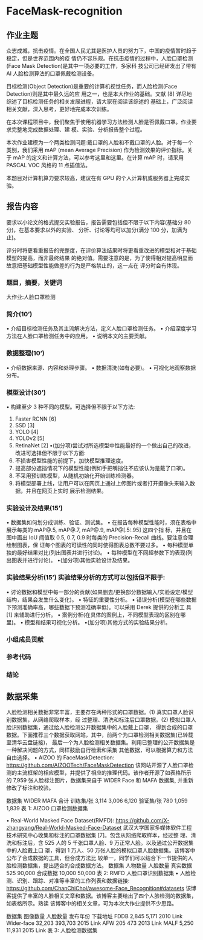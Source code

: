 # FaceMask-recognition
## 作业主题
众志成城，抗击疫情。在全国人民尤其是医护人员的努力下，中国的疫情暂时趋于稳定，但是世界范围内的疫 情仍不容乐观。在抗击疫情的过程中，人脸口罩检测(Face Mask Detection)是其中一项必要的工作，多家科 技公司已经研发出了带有 AI 人脸检测算法的口罩佩戴检测设备。

目标检测(Object Detection)是重要的计算机视觉任务，而人脸检测(Face Detection)则是其中最久远的应 用之一，也是本大作业的基础。文献 [8] 详尽地综述了目标检测任务的相关发展进程，请大家在阅读该综述的 基础上，广泛阅读相关文献，深入思考，更好地完成本次训练。

在本次课程项目中，我们聚焦于使用机器学习方法检测人脸是否佩戴口罩。作业要求完整地完成数据处理、建 模、实验、分析报告整个过程。

本次作业建模为一个两类检测问题:戴口罩的人脸和不戴口罩的人脸。对于每一个类别，我们采用 mAP (mean Average Precision) 作为检测效果的评价指标。关于 mAP 的定义和计算方法，可以参考这里和这里。在计算 mAP 时，请采用PASCAL VOC 风格的 11 点插值法。

本题目对计算机算力要求较高，建议在有 GPU 的个人计算机或服务器上完成实验。

## 报告内容
要求以小论文的格式提交实验报告，报告需要包括但不限于以下内容(基础分 80 分)，在基本要求以外的实验、
分析、讨论等均可以加分(满分 100 分，加满为止)。

评分时将更看重报告的完整度，在评价算法结果时将更看重改进的模型相对于基础模型的提高，而非最终结果 的绝对值。需要注意的是，为了使得相对提高明显而故意把基础模型性能做差的行为是严格禁止的，这一点在 评分时会有体现。

### 题目，摘要，关键词
大作业:人脸口罩检测 

### 简介(10’)
• 介绍目标检测任务及其主流解决方法，定义人脸口罩检测任务。
• 介绍深度学习方法在人脸口罩检测任务中的应用。
• 说明本文的主要贡献。

### 数据整理(10’)
• 介绍数据来源、内容和处理步骤。 
• 数据清洗(如有必要)。
• 可视化地观察数据分布。

### 模型设计(30’)
• 构建至少 3 种不同的模型。可选择但不限于以下方法:
1. Faster RCNN [6] 
2. SSD [3]
3. YOLO [4]
4. YOLOv2 [5]
5. RetinaNet [2] 
•(加分项)尝试对所选模型中性能最好的一个做出自己的改进，改进可选择但不限于以下方面:
1. 不损害模型性能的前提下，加快模型推理速度。
2. 提高部分遮挡情况下的模型性能(例如手把嘴挡住不应该认为是戴了口罩)。
3. 不采用预训练模型，从随机初始化开始训练检测器。
4. 将模型部署上线，让用户可以在网页上通过上传图片或者打开摄像头来输入数据，并且在网页上实时 展示检测结果。

### 实验设计及结果(15’)
• 数据集如何划分成训练、验证、测试集。
• 在报告每种模型性能时，须在表格中展示每类的 mAP@.5, mAP@.7, mAP@.9, mAP@[.5:.95] 这四个指 标，并且在图中画出 IoU 阈值取 0.5, 0.7, 0.9 时每类的 Precision-Recall 曲线。要注意合理绘制图表，保 证每个图表的可读性的同时使得图表总数不要过多。
• 每种模型单独的最好结果对比(列出图表并进行讨论)。 • 每种模型在不同超参数下的表现(列出图表并进行讨论)。
•(加分项)其他实验设计及结果。

### 实验结果分析(15’) 实验结果分析的方式可以包括但不限于:
• 讨论数据和模型中每一部分的贡献(如果删去/更换部分数据输入/实验设定/模型结构，结果会发生什么变化)。
• 特征的重要性分析。
• 错误分析(模型在哪些数据下预测准确率高，哪些数据下预测准确率低)。可以采用 Derek 提供的分析工
具 [1] 来辅助进行分析。
• 案例分析(在具体的案例上，不同模型表现的区别在哪里)。
• 模型和结果可视化分析。 
•(加分项)其他方式的实验结果分析。

### 小组成员贡献 

### 参考代码

### 结论


## 数据采集
人脸检测相关数据非常丰富，主要存在两种形式的口罩数据。(1) 真实口罩人脸识别数据集，从网络爬取样本，经 过整理、清洗和标注后口罩数据。(2) 模拟口罩人脸识别数据集，通过给人脸检测公开数据集中的人脸戴上口罩， 得到合成的口罩数据。下面推荐三个数据获取网站，其中，前两个为口罩检测相关数据集(已转载至清华云盘链接)， 最后一个为人脸检测相关数据集。利用已整理的公开数据集是一种解决问题的方式，同样鼓励自行检索和采集 其他数据，可以根据算力和方法自由选择。
• AIZOO 的 FaceMaskDetection: https://github.com/AIZOOTech/FaceMaskDetection
该网站开源了人脸口罩检测的主流框架的相应模型，并提供了相应的推理代码。该作者开源了如表格所示 的 7,959 张人脸标注图片，数据集来自于 WIDER Face 和 MAFA 数据集, 并重新修改了标注和校验。
 
 
 数据集 WIDER MAFA 合计 
 训练集/张 3,114 3,006 6,120 
 验证集/张 780 1,059 1,839
表 1: AIZOO 口罩检测数据集 

• Real-World Masked Face Dataset(RMFD):
https://github.com/X-zhangyang/Real-World-Masked-Face-Dataset
武汉大学国家多媒体软件工程技术研究中心收集和标注的口罩数据集 [7]。包含从网络爬取样本，经过整 理、清洗和标注后，含 525 人的 5 千张口罩人脸、9 万正常人脸。以及通过公开数据集中的人脸戴上口 罩，得到 1 万人、50 万张人脸的模拟口罩人脸数据集。该博客中公布了合成数据的工具，但合成方法比 较单一，同学们可以结合下一节提供的人脸检测数据集，提出适合的合成数据方法。
   数据集 人物数量  人脸数量
   真实数据 525 90,000
   合成数据 10,000  50,000
  表 2: RMFD 人脸口罩识别数据集 • 人脸检测、识别、跟踪、对准等丰富的工作列表和数据链接:
https://github.com/ChanChiChoi/awesome-Face_Recognition#datasets
该博客提供了丰富的人脸相关文章和数据。该博客主要给出了四个人脸检测的数据集，如表格所示。熟读 该博客中的相关文章，可为本次大作业提供不少思路。

数据集 图像数量 人脸数量 发布年份 下载地址
FDDB 2,845 5,171 2010 Link Wider-face 32,203 393,703 2015 Link AFW 205 473 2013 Link MALF 5,250 11,931 2015 Link
表 3: 人脸检测数据集
